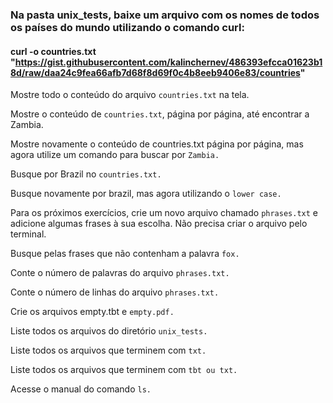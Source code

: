 ### Na pasta unix_tests, baixe um arquivo com os nomes de todos os países do mundo utilizando o comando curl:

#### curl -o countries.txt "https://gist.githubusercontent.com/kalinchernev/486393efcca01623b18d/raw/daa24c9fea66afb7d68f8d69f0c4b8eeb9406e83/countries"

Mostre todo o conteúdo do arquivo `countries.txt` na tela.

Mostre o conteúdo de `countries.txt`, página por página, até encontrar a Zambia.

Mostre novamente o conteúdo de countries.txt página por página, mas agora utilize um comando 
para buscar por `Zambia.`

Busque por Brazil no `countries.txt.`

Busque novamente por brazil, mas agora utilizando o `lower case.`

Para os próximos exercícios, crie um novo arquivo chamado `phrases.txt` e adicione algumas 
frases à sua escolha. Não precisa criar o arquivo pelo terminal.

Busque pelas frases que não contenham a palavra `fox.`

Conte o número de palavras do arquivo `phrases.txt.`

Conte o número de linhas do arquivo `phrases.txt.`

Crie os arquivos empty.tbt e `empty.pdf.`

Liste todos os arquivos do diretório `unix_tests.`

Liste todos os arquivos que terminem com `txt.`

Liste todos os arquivos que terminem com `tbt ou txt.`

Acesse o manual do comando `ls.`